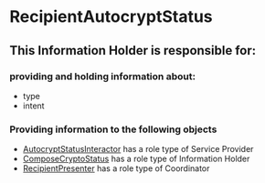 # RecipientAutocryptStatus
## This Information Holder is responsible for:
### providing and holding information about: 
* type
* intent
### Providing information to the following objects 
* [AutocryptStatusInteractor](../ServiceProviders/AutocryptStatusInteractor.md) has a role type of Service Provider
* [ComposeCryptoStatus](../InformationHolders/ComposeCryptoStatus.md) has a role type of Information Holder
* [RecipientPresenter](../Coordinators/RecipientPresenter.md) has a role type of Coordinator
